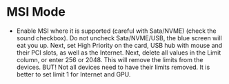 # MSI Mode

- Enable MSI where it is supported (careful with Sata/NVME) (check the sound checkbox). Do not uncheck Sata/NVME/USB, the blue screen will eat you up. Next, set High Priority on the card, USB hub with mouse and their PCI slots, as well as the Internet. Next, delete all values in the Limit column, or enter 256 or 2048. This will remove the limits from the devices. BUT! Not all devices need to have their limits removed. It is better to set limit 1 for Internet and GPU.
